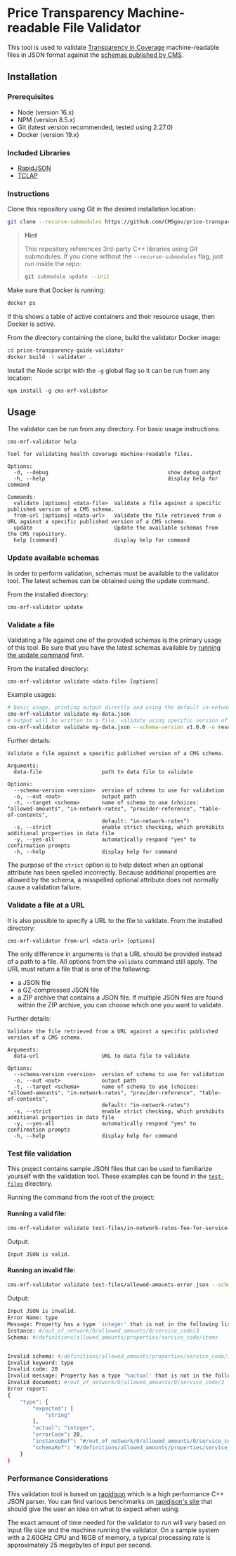 # Price Transparency Machine-readable File Validator

This tool is used to validate [Transparency in Coverage](https://www.cms.gov/priorities/key-initiatives/healthplan-price-transparency) machine-readable files in JSON format against the [schemas published by CMS](https://github.com/CMSgov/price-transparency-guide).

## Installation

### Prerequisites

- Node (version 16.x)
- NPM (version 8.5.x)
- Git (latest version recommended, tested using 2.27.0)
- Docker (version 19.x)

### Included Libraries

- [RapidJSON](https://rapidjson.org)
- [TCLAP](https://tclap.sourceforge.net)

### Instructions

Clone this repository using Git in the desired installation location:

```bash
git clone --recurse-submodules https://github.com/CMSgov/price-transparency-guide-validator.git
```

> **Hint**
>
> This repository references 3rd-party C++ libraries using Git submodules. If you clone without the `--recurse-submodules` flag, just run inside the repo:
>
> ```bash
> git submodule update --init
> ```

Make sure that Docker is running:

```bash
docker ps
```

If this shows a table of active containers and their resource usage, then Docker is active.

From the directory containing the clone, build the validator Docker image:

```bash
cd price-transparency-guide-validator
docker build -t validator .
```

Install the Node script with the `-g` global flag so it can be run from any location:

```
npm install -g cms-mrf-validator
```

## Usage

The validator can be run from any directory. For basic usage instructions:

```
cms-mrf-validator help
```

```
Tool for validating health coverage machine-readable files.

Options:
  -d, --debug                                      show debug output
  -h, --help                                       display help for command

Commands:
  validate [options] <data-file>  Validate a file against a specific published version of a CMS schema.
  from-url [options] <data-url>   Validate the file retrieved from a URL against a specific published version of a CMS schema.
  update                          Update the available schemas from the CMS repository.
  help [command]                  display help for command
```

### Update available schemas

In order to perform validation, schemas must be available to the validator tool. The latest schemas can be obtained using the update command.

From the installed directory:

```
cms-mrf-validator update
```

### Validate a file

Validating a file against one of the provided schemas is the primary usage of this tool. Be sure that you have the latest schemas available by [running the update command](#update-available-schemas) first.

From the installed directory:

```
cms-mrf-validator validate <data-file> [options]
```

Example usages:

```bash
# basic usage, printing output directly and using the default in-network-rates schema with the version specified in the file
cms-mrf-validator validate my-data.json
# output will be written to a file. validate using specific version of allowed-amounts schema
cms-mrf-validator validate my-data.json --schema-version v1.0.0 -o results.txt -t allowed-amounts
```

Further details:

```
Validate a file against a specific published version of a CMS schema.

Arguments:
  data-file                   path to data file to validate

Options:
  --schema-version <version>  version of schema to use for validation
  -o, --out <out>             output path
  -t, --target <schema>       name of schema to use (choices: "allowed-amounts", "in-network-rates", "provider-reference", "table-of-contents",
                              default: "in-network-rates")
  -s, --strict                enable strict checking, which prohibits additional properties in data file
  -y, --yes-all               automatically respond "yes" to confirmation prompts
  -h, --help                  display help for command
```

The purpose of the `strict` option is to help detect when an optional attribute has been spelled incorrectly. Because additional properties are allowed by the schema, a misspelled optional attribute does not normally cause a validation failure.

### Validate a file at a URL

It is also possible to specify a URL to the file to validate. From the installed directory:

```
cms-mrf-validator from-url <data-url> [options]
```

The only difference in arguments is that a URL should be provided instead of a path to a file. All options from the `validate` command still apply. The URL must return a file that is one of the following:

- a JSON file
- a GZ-compressed JSON file
- a ZIP archive that contains a JSON file. If multiple JSON files are found within the ZIP archive, you can choose which one you want to validate.

Further details:

```
Validate the file retrieved from a URL against a specific published version of a CMS schema.

Arguments:
  data-url                    URL to data file to validate

Options:
  --schema-version <version>  version of schema to use for validation
  -o, --out <out>             output path
  -t, --target <schema>       name of schema to use (choices: "allowed-amounts", "in-network-rates", "provider-reference", "table-of-contents",
                              default: "in-network-rates")
  -s, --strict                enable strict checking, which prohibits additional properties in data file
  -y, --yes-all               automatically respond "yes" to confirmation prompts
  -h, --help                  display help for command
```

### Test file validation

This project contains sample JSON files that can be used to familiarize yourself with the validation tool. These examples can be found in the [`test-files`](https://github.com/CMSgov/price-transparency-guide-validator/tree/documentation/test-files) directory.

Running the command from the root of the project:

#### Running a valid file:

```bash
cms-mrf-validator validate test-files/in-network-rates-fee-for-service-sample.json --schema-version v1.0.0
```

Output:

```
Input JSON is valid.
```

#### Running an invalid file:

```bash
cms-mrf-validator validate test-files/allowed-amounts-error.json --schema-version v1.0.0 -t allowed-amounts
```

Output:

```bash
Input JSON is invalid.
Error Name: type
Message: Property has a type 'integer' that is not in the following list: 'string'.
Instance: #/out_of_network/0/allowed_amounts/0/service_code/3
Schema: #/definitions/allowed_amounts/properties/service_code/items


Invalid schema: #/definitions/allowed_amounts/properties/service_code/items
Invalid keyword: type
Invalid code: 20
Invalid message: Property has a type '%actual' that is not in the following list: '%expected'.
Invalid document: #/out_of_network/0/allowed_amounts/0/service_code/3
Error report:
{
    "type": {
        "expected": [
            "string"
        ],
        "actual": "integer",
        "errorCode": 20,
        "instanceRef": "#/out_of_network/0/allowed_amounts/0/service_code/3",
        "schemaRef": "#/definitions/allowed_amounts/properties/service_code/items"
    }
}
```

### Performance Considerations

This validation tool is based on [rapidjson](https://rapidjson.org/) which is a high performance C++ JSON parser. You can find various benchmarks on [rapidjson's site](https://rapidjson.org/md_doc_performance.html) that should give the user an idea on what to expect when using.

The exact amount of time needed for the validator to run will vary based on input file size and the machine running the validator. On a sample system with a 2.60GHz CPU and 16GB of memory, a typical processing rate is approximately 25 megabytes of input per second.
